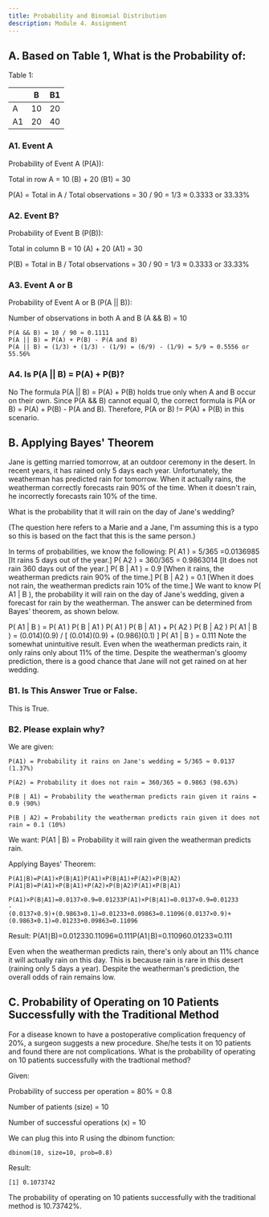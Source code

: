 ```yaml
---
title: Probability and Binomial Distribution
description: Module 4. Assignment
---
```


## A. Based on Table 1, What is the Probability of:

Table 1:

|      |  B  | B1 |
|------|-----|----|
|  A   | 10  | 20 |
|  A1  | 20  | 40 |

### A1. Event A

Probability of Event A (P(A)):

Total in row A = 10 (B) + 20 (B1) = 30

P(A) = Total in A / Total observations = 30 / 90 = 1/3 ≈ 0.3333 or 33.33%

### A2. Event B?

Probability of Event B (P(B)):

Total in column B = 10 (A) + 20 (A1) = 30

P(B) = Total in B / Total observations = 30 / 90 = 1/3 ≈ 0.3333 or 33.33%

### A3. Event A or B

Probability of Event A or B (P(A || B)):

Number of observations in both A and B (A && B) = 10
```
P(A && B) = 10 / 90 ≈ 0.1111
P(A || B) = P(A) + P(B) - P(A and B)
P(A || B) = (1/3) + (1/3) - (1/9) = (6/9) - (1/9) = 5/9 ≈ 0.5556 or 55.56%
```

### A4. Is P(A || B) = P(A) + P(B)?

No
The formula P(A || B) = P(A) + P(B) holds true only when A and B occur on their own.
Since P(A && B) cannot equal 0, the correct formula is P(A or B) = P(A) + P(B) - P(A and B).
Therefore, P(A or B) != P(A) + P(B) in this scenario.

## B. Applying Bayes' Theorem
Jane is getting married tomorrow, at an outdoor ceremony in the desert. In recent years, it has rained only 5 days each year. Unfortunately, the weatherman has predicted rain for tomorrow. When it actually rains, the weatherman correctly forecasts rain 90% of the time. When it doesn't rain, he incorrectly forecasts rain 10% of the time.

What is the probability that it will rain on the day of Jane's wedding? 

(The question here refers to a Marie and a Jane, I'm assuming this is a typo so this is based on the fact that this is the same person.)

In terms of probabilities, we know the following:
P( A1 ) = 5/365 =0.0136985 [It rains 5 days out of the year.]
P( A2 ) = 360/365 = 0.9863014 [It does not rain 360 days out of the year.]
P( B | A1 ) = 0.9 [When it rains, the weatherman predicts rain 90% of the time.]
P( B | A2 ) = 0.1 [When it does not rain, the weatherman predicts rain 10% of the time.]
We want to know P( A1 | B ), the probability it will rain on the day of Jane's wedding, given a forecast for rain by the weatherman. The answer can be determined from Bayes' theorem, as shown below.

P( A1 | B ) = P( A1 ) P( B | A1 )
P( A1 ) P( B | A1 ) + P( A2 ) P( B | A2 )
P( A1 | B ) = (0.014)(0.9) / [ (0.014)(0.9) + (0.986)(0.1) ]
P( A1 | B ) = 0.111
Note the somewhat unintuitive result. Even when the weatherman predicts rain, it only rains only about 11% of the time. Despite the weatherman's gloomy prediction, there is a good chance that Jane will not get rained on at her wedding. 

### B1. Is This Answer True or False.

This is True.

### B2. Please explain why?
We are given:
```
P(A1) = Probability it rains on Jane's wedding = 5/365 ≈ 0.0137 (1.37%)

P(A2) = Probability it does not rain = 360/365 ≈ 0.9863 (98.63%)

P(B | A1) = Probability the weatherman predicts rain given it rains = 0.9 (90%)

P(B | A2) = Probability the weatherman predicts rain given it does not rain = 0.1 (10%)
```
We want: P(A1 | B) = Probability it will rain given the weatherman predicts rain.

Applying Bayes' Theorem:
```
P(A1∣B)=P(A1)×P(B∣A1)P(A1)×P(B∣A1)+P(A2)×P(B∣A2)
P(A1∣B)=P(A1)×P(B∣A1)+P(A2)×P(B∣A2)P(A1)×P(B∣A1)​
```
```
P(A1)×P(B∣A1)=0.0137×0.9=0.01233P(A1)×P(B∣A1)=0.0137×0.9=0.01233
-
(0.0137×0.9)+(0.9863×0.1)=0.01233+0.09863=0.11096(0.0137×0.9)+(0.9863×0.1)=0.01233+0.09863=0.11096
```
Result: P(A1∣B)=0.012330.11096≈0.111P(A1∣B)=0.110960.01233​≈0.111

Even when the weatherman predicts rain, there's only about an 11% chance it will actually rain on this day. This is because rain is rare in this desert (raining only 5 days a year). Despite the weatherman's prediction, the overall odds of rain remains low.

## C. Probability of Operating on 10 Patients Successfully with the Traditional Method

For a disease known to have a postoperative complication frequency of 20%, a surgeon suggests a new procedure. She/he tests it on 10 patients and found there are not complications. What is the probability of operating on 10 patients successfully with the tradtional method? 

Given:

Probability of success per operation = 80% = 0.8

Number of patients (size) = 10

Number of successful operations (x) = 10

We can plug this into R using the dbinom function:
```
dbinom(10, size=10, prob=0.8)
```

Result:
```
[1] 0.1073742
```

The probability of operating on 10 patients successfully with the traditional method is 10.73742%.